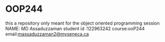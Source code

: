 # OOP244

this a  repository only meant for the object oriented programming session
NAME: MD Assaduzzaman
student id :122963242
course:ooP244
email:massaduzzaman2@myseneca.ca

